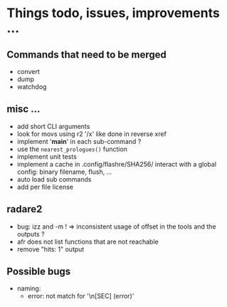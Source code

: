 # Things todo, issues, improvements ...

## Commands that need to be merged

- convert
- dump
- watchdog


## misc ...

- add short CLI arguments
- look for movs using r2 '/x' like done in reverse xref
- implement '__main__' in each sub-command ?
- use the `nearest_prologues()` function
- implement unit tests
- implement a cache in .config/flashre/SHA256/
  interact with a global config: binary filename, flush, ...
- auto load sub commands
- add per file license


## radare2

- bug: izz and -m !
  => inconsistent usage of offset in the tools and the outputs ?
- afr does not list functions that are not reachable
- remove "hits: 1" output


## Possible bugs

- naming:
   - error: not match for '\n[SEC] (error)'
